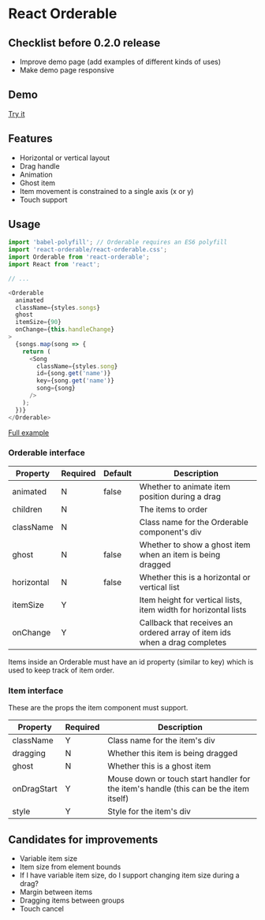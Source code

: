 # React Orderable
## Checklist before 0.2.0 release
- Improve demo page (add examples of different kinds of uses)
- Make demo page responsive

## Demo
[Try it](http://clariussystems.github.io/react-orderable)

## Features
- Horizontal or vertical layout
- Drag handle
- Animation
- Ghost item
- Item movement is constrained to a single axis (x or y)
- Touch support

## Usage
```javascript
import 'babel-polyfill'; // Orderable requires an ES6 polyfill
import 'react-orderable/react-orderable.css';
import Orderable from 'react-orderable';
import React from 'react';

// ...

<Orderable
  animated
  className={styles.songs}
  ghost
  itemSize={90}
  onChange={this.handleChange}
>
  {songs.map(song => {
    return (
      <Song
        className={styles.song}
        id={song.get('name')}
        key={song.get('name')}
        song={song}
      />
    );
  })}
</Orderable>
```

[Full example](https://github.com/clariussystems/react-orderable/blob/master/app/welcome/containers/Welcome.js)

### Orderable interface

| Property | Required | Default | Description |
| --- | --- | --- | --- |
| animated | N | false | Whether to animate item position during a drag |
| children | N | | The items to order |
| className | N | | Class name for the Orderable component's div |
| ghost | N | false | Whether to show a ghost item when an item is being dragged |
| horizontal | N | false | Whether this is a horizontal or vertical list |
| itemSize | Y | | Item height for vertical lists, item width for horizontal lists |
| onChange | Y | | Callback that receives an ordered array of item ids when a drag completes |

Items inside an Orderable must have an id property (similar to key) which is used to keep track of item order.

### Item interface

These are the props the item component must support.

| Property | Required | Description |
| --- | --- | --- |
| className | Y | Class name for the item's div |
| dragging | N | Whether this item is being dragged |
| ghost | N | Whether this is a ghost item |
| onDragStart | Y | Mouse down or touch start handler for the item's handle (this can be the item itself) |
| style | Y | Style for the item's div |

## Candidates for improvements
- Variable item size
- Item size from element bounds
- If I have variable item size, do I support changing item size during a drag?
- Margin between items
- Dragging items between groups
- Touch cancel
